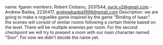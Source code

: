 name: fgaren members: Robert Ciobanu, 2031544, pvck.v2@gmail.com - Andrew Badea, 2230417, andrewbadea1996@gmail.com Description: we are going to make a roguelike game inspired by the game "Binding of Isaac".
the scenes will consist of similar rooms following a certain theme based on the level. There will be multiple enemies per room. For the second checkpoint we will try to present a room with our main character named "Sion".
For now we didn't decide the name yet.
